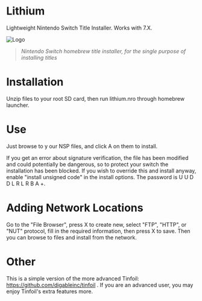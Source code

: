 # Lithium
Lightweight Nintendo Switch Title Installer.  Works with 7.X.

![Logo](lithium.jpg)

> *Nintendo Switch homebrew title installer, for the single purpose of installing titles*

# Installation
Unzip files to your root SD card, then run lithium.nro through homebrew launcher.

# Use
Just browse to y our NSP files, and click A on them to install.

If you get an error about signature verification, the file has been modified and could potentially be dangerous, so to protect your switch the installation has been blocked.  If you wish to override this and install anyway, enable "install unsigned code" in the install options.  The password is U U D D L R L R B A +.

# Adding Network Locations
Go to the "File Browser", press X to create new, select "FTP", "HTTP", or "NUT" protocol, fill in the required information, then press X to save.  Then you can browse to files and install from the network.

# Other
This is a simple version of the more advanced Tinfoil: https://github.com/digableinc/tinfoil .  If you are an advanced user, you may enjoy Tinfoil's extra features more.
